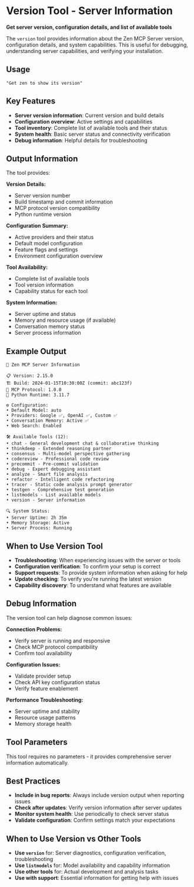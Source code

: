 # Version Tool - Server Information

**Get server version, configuration details, and list of available tools**

The `version` tool provides information about the Zen MCP Server version, configuration details, and system capabilities. This is useful for debugging, understanding server capabilities, and verifying your installation.

## Usage

```
"Get zen to show its version"
```

## Key Features

- **Server version information**: Current version and build details
- **Configuration overview**: Active settings and capabilities
- **Tool inventory**: Complete list of available tools and their status
- **System health**: Basic server status and connectivity verification
- **Debug information**: Helpful details for troubleshooting

## Output Information

The tool provides:

**Version Details:**
- Server version number
- Build timestamp and commit information
- MCP protocol version compatibility
- Python runtime version

**Configuration Summary:**
- Active providers and their status
- Default model configuration
- Feature flags and settings
- Environment configuration overview

**Tool Availability:**
- Complete list of available tools
- Tool version information
- Capability status for each tool

**System Information:**
- Server uptime and status
- Memory and resource usage (if available)
- Conversation memory status
- Server process information

## Example Output

```
🔧 Zen MCP Server Information

📋 Version: 2.15.0
🏗️ Build: 2024-01-15T10:30:00Z (commit: abc123f)
🔌 MCP Protocol: 1.0.0
🐍 Python Runtime: 3.11.7

⚙️ Configuration:
• Default Model: auto
• Providers: Google ✅, OpenAI ✅, Custom ✅
• Conversation Memory: Active ✅
• Web Search: Enabled

🛠️ Available Tools (12):
• chat - General development chat & collaborative thinking
• thinkdeep - Extended reasoning partner
• consensus - Multi-model perspective gathering
• codereview - Professional code review
• precommit - Pre-commit validation
• debug - Expert debugging assistant
• analyze - Smart file analysis
• refactor - Intelligent code refactoring
• tracer - Static code analysis prompt generator
• testgen - Comprehensive test generation
• listmodels - List available models
• version - Server information

🔍 System Status:
• Server Uptime: 2h 35m
• Memory Storage: Active
• Server Process: Running
```

## When to Use Version Tool

- **Troubleshooting**: When experiencing issues with the server or tools
- **Configuration verification**: To confirm your setup is correct
- **Support requests**: To provide system information when asking for help
- **Update checking**: To verify you're running the latest version
- **Capability discovery**: To understand what features are available

## Debug Information

The version tool can help diagnose common issues:

**Connection Problems:**
- Verify server is running and responsive
- Check MCP protocol compatibility
- Confirm tool availability

**Configuration Issues:**
- Validate provider setup
- Check API key configuration status
- Verify feature enablement

**Performance Troubleshooting:**
- Server uptime and stability
- Resource usage patterns
- Memory storage health

## Tool Parameters

This tool requires no parameters - it provides comprehensive server information automatically.

## Best Practices

- **Include in bug reports**: Always include version output when reporting issues
- **Check after updates**: Verify version information after server updates
- **Monitor system health**: Use periodically to check server status
- **Validate configuration**: Confirm settings match your expectations

## When to Use Version vs Other Tools

- **Use `version`** for: Server diagnostics, configuration verification, troubleshooting
- **Use `listmodels`** for: Model availability and capability information
- **Use other tools** for: Actual development and analysis tasks
- **Use with support**: Essential information for getting help with issues
